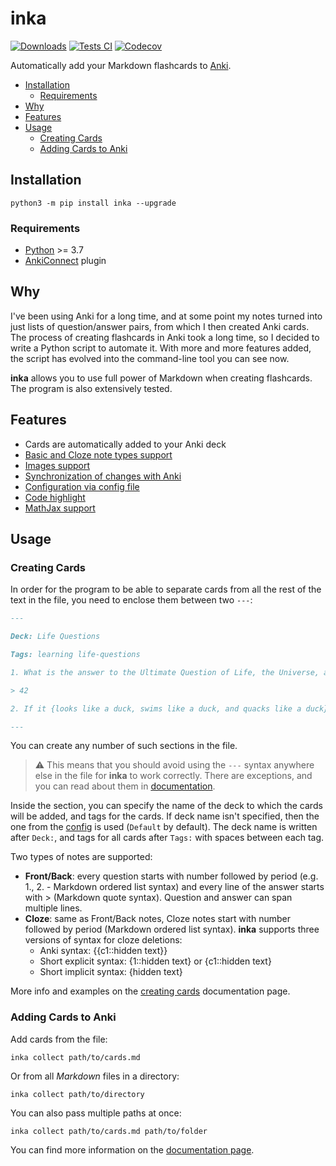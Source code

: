 # inka

[![Downloads](https://pepy.tech/badge/inka)](https://pepy.tech/project/inka)
[![Tests CI](https://img.shields.io/github/workflow/status/lazy-void/inka/Run%20Tests/main)](https://github.com/lazy-void/inka/actions/workflows/ci-test.yml)
[![Codecov](https://codecov.io/gh/lazy-void/inka/branch/main/graph/badge.svg?token=9wW5SJ9uLL)](https://codecov.io/gh/lazy-void/inka)

Automatically add your Markdown flashcards to [Anki](https://apps.ankiweb.net/).

- [Installation](#installation)
    - [Requirements](#requirements)
- [Why](#why)
- [Features](#features)
- [Usage](#usage)
    - [Creating Cards](#creating-cards)
    - [Adding Cards to Anki](#adding-cards-to-anki)

## Installation

`python3 -m pip install inka --upgrade`

### Requirements

- [Python](https://www.python.org/) >= 3.7
- [AnkiConnect](https://github.com/FooSoft/anki-connect) plugin

## Why

I've been using Anki for a long time, and at some point my notes turned into just lists of question/answer pairs, from
which I then created Anki cards. The process of creating flashcards in Anki took a long time, so I decided to write a
Python script to automate it. With more and more features added, the script has evolved into the command-line tool you
can see now.

**inka** allows you to use full power of Markdown when creating flashcards. The program is also extensively tested.

## Features

- Cards are automatically added to your Anki deck
- [Basic and Cloze note types support](https://github.com/lazy-void/inka/wiki/Creating-cards#frontback-cards)
- [Images support](https://github.com/lazy-void/inka/wiki/Creating-cards#images-in-cards)
- [Synchronization of changes with Anki](https://github.com/lazy-void/inka/wiki/Synchronization-with-Anki)
- [Configuration via config file](https://github.com/lazy-void/inka/wiki/Config)
- [Code highlight](https://github.com/lazy-void/inka/wiki/Code-highlight)
- [MathJax support](https://github.com/lazy-void/inka/wiki/Mathjax)

## Usage

### Creating Cards

In order for the program to be able to separate cards from all the rest of the text in the file, you need to enclose
them between two `---`:

```markdown
---

Deck: Life Questions

Tags: learning life-questions

1. What is the answer to the Ultimate Question of Life, the Universe, and Everything?

> 42

2. If it {looks like a duck, swims like a duck, and quacks like a duck}, then it is a {duck}.

---
```

You can create any number of such sections in the file.

> :warning: This means that you should avoid using the `---` syntax anywhere else in the file for **inka** to work correctly.
> There are exceptions, and you can read about them in [documentation](https://github.com/lazy-void/inka/wiki/Creating-cards#i-want-to-use-----for-other-purposes).

Inside the section, you can specify the name of the deck to which the cards will be added, and tags for the cards. If
deck name isn't specified, then the one from the [config](https://github.com/lazy-void/inka/wiki/Config) is
used (`Default` by default). The deck name is written after `Deck:`, and tags for all cards after `Tags:` with spaces
between each tag.

Two types of notes are supported:

- **Front/Back**: every question starts with number followed by period (e.g. 1., 2. - Markdown ordered list syntax) and
  every line of the answer starts with > (Markdown quote syntax). Question and answer can span multiple lines.
- **Cloze**: same as Front/Back notes, Cloze notes start with number followed by period (Markdown ordered list syntax).
  **inka** supports three versions of syntax for cloze deletions:
    - Anki syntax: {{c1::hidden text}}
    - Short explicit syntax: {1::hidden text} or {c1::hidden text}
    - Short implicit syntax: {hidden text}

More info and examples on the [creating cards](https://github.com/lazy-void/inka/wiki/Creating-cards) documentation
page.

### Adding Cards to Anki

Add cards from the file:

```commandline
inka collect path/to/cards.md
```

Or from all *Markdown* files in a directory:

```commandline
inka collect path/to/directory
```

You can also pass multiple paths at once:

```commandline
inka collect path/to/cards.md path/to/folder
```

You can find more information on the [documentation page](https://github.com/lazy-void/inka/wiki/Adding-cards-to-Anki).
